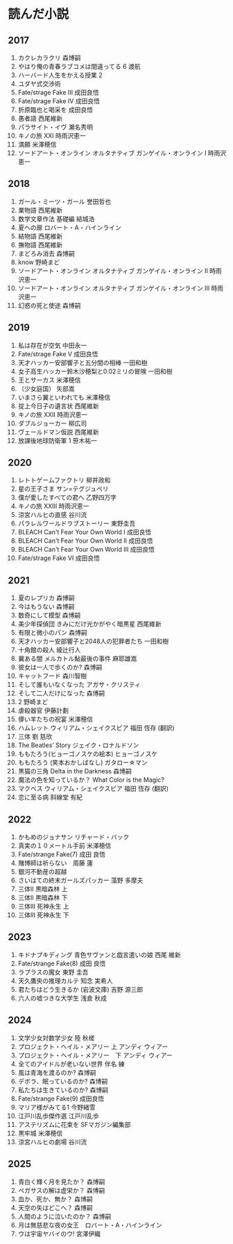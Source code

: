 # 読んだ小説
## 2017
1. カクレカラクリ 森博嗣
1. やはり俺の青春ラブコメは間違ってる 6 渡航
1. ハーバード人生をかえる授業 2
1. ユダヤ式交渉術
1. Fate/strage Fake Ⅲ 成田良悟
1. Fate/strage Fake Ⅳ 成田良悟
1. 折原臨也と喝采を 成田良悟
1. 愚者語 西尾維新
1. パラサイト・イヴ 瀬名秀明
1. キノの旅 ⅩⅩⅠ 時雨沢恵一
1. 満願 米澤穂信
1. ソードアート・オンライン オルタナティブ ガンゲイル・オンライン Ⅰ 時雨沢恵一
## 2018
1. ガール・ミーツ・ガール 誉田哲也
1. 業物語 西尾維新
1. 数学文章作法 基礎編 結城浩
1. 夏への扉 ロバート・A・ハインライン
1. 結物語 西尾維新
1. 撫物語 西尾維新
1. まどろみ消去 森博嗣
1. know 野崎まど
1. ソードアート・オンライン オルタナティブ ガンゲイル・オンライン Ⅱ 時雨沢恵一
1. ソードアート・オンライン オルタナティブ ガンゲイル・オンライン Ⅲ 時雨沢恵一
1. 幻惑の死と使途 森博嗣
## 2019
1. 私は存在が空気 中田永一
1. Fate/strage Fake Ⅴ 成田良悟
1. 天才ハッカー安部響子と五分間の相棒 一田和樹
1. 女子高生ハッカー鈴木沙穂梨と0.02ミリの冒険 一田和樹
1. 王とサーカス 米澤穂信
1. 〔少女庭国〕 矢部嵩
1. いまさら翼といわれても 米澤穂信
1. 掟上今日子の遺言状 西尾維新
1. キノの旅 ⅩⅩⅡ 時雨沢恵一
1. ダブルジョーカー 柳広司
1. ヴェールドマン仮説 西尾維新
1. 放課後地球防衛軍 1 笹木祐一
## 2020
1. レトトゲームファクトリ 柳井政和
1. 星の王子さま サン=テグジュペリ
1. 僕が愛したすべての君へ 乙野四万字
1. キノの旅 ⅩⅩⅢ 時雨沢恵一
1. 涼宮ハルヒの直感 谷川流
1. パラレルワールドラブストーリー 東野圭吾
1. BLEACH Can't Fear Your Own World Ⅰ 成田良悟
1. BLEACH Can't Fear Your Own World Ⅱ 成田良悟
1. BLEACH Can't Fear Your Own World Ⅲ 成田良悟
1. Fate/strage Fake Ⅵ 成田良悟
## 2021
1. 夏のレプリカ 森博嗣
1. 今はもうない 森博嗣
1. 数奇にして模型 森博嗣
1. 美少年探偵団 きみにだけ光かがやく暗黒星 西尾維新
1. 有限と微小のパン 森博嗣
1. 天才ハッカー安部響子と2048人の犯罪者たち 一田和樹
1. 十角館の殺人 綾辻行人
1. 翼ある闇 メルカトル鮎最後の事件 麻耶雄嵩
1. 彼女は一人で歩くのか? 森博嗣
1. キャットフード 森川智樹
1. そして誰もいなくなった アガサ・クリスティ
1. そして二人だけになった 森博嗣
1. 2 野崎まど
1. 虐殺器官 伊藤計劃
1. 儚い羊たちの祝宴 米澤穂信
1. ハムレット ウィリアム・シェイクスピア 福田 恆存 (翻訳) 
1. 三体 劉 慈欣
1. The Beatles’ Story ジェイク・ロナルドソン
1. ももたろう(ヒョーゴノスケの絵本) ヒョーゴノスケ
1. ももたろう (笑本おかしばなし) ガタロー☆マン
1. 黒猫の三角 Delta in the Darkness 森博嗣
1. 魔法の色を知っているか？ What Color is the Magic?
1. マクベス ウィリアム・シェイクスピア 福田 恆存 (翻訳)
1. 恋に至る病 斜線堂 有紀
## 2022
1. かもめのジョナサン リチャード・バック
1. 真実の１０メートル手前 米澤穂信
1. Fate/strange Fake(7) 成田 良悟
1. 賭博師は祈らない　周藤 蓮
1. 銀河不動産の超越
1. さいはての終末ガールズパッカー 藻野 多摩夫
2. 三体Ⅱ 黒暗森林 上
3. 三体Ⅱ 黒暗森林 下
4. 三体Ⅲ 死神永生 上
5. 三体Ⅲ 死神永生 下
## 2023
1. キドナプキディング 青色サヴァンと戯言遣いの娘 西尾 維新
2. Fate/strange Fake(8) 成田 良悟
3. ラプラスの魔女 東野 圭吾
4. 天久鷹央の推理カルテ 知念 実希人
5. 君たちはどう生きるか (岩波文庫) 吉野 源三郎
6. 六人の嘘つきな大学生 浅倉 秋成
## 2024
1. 文学少女対数学少女 陸 秋槎
2. プロジェクト・ヘイル・メアリー 上 アンディ ウィアー
3. プロジェクト・ヘイル・メアリー　下 アンディ ウィアー
4. 全てのアイドルが老いない世界 伴名 練
5. 風は青海を渡るのか? 森博嗣
6. デボラ、眠っているのか? 森博嗣
7. 私たちは生きているのか? 森博嗣
8. Fate/strange Fake(9) 成田良悟
9. マリア様がみてる1 今野緒雪
10. 江戸川乱歩傑作選 江戸川乱歩
11. アステリズムに花束を SFマガジン編集部
12. 黒牢城 米澤穂信
13. 涼宮ハルヒの劇場 谷川流
## 2025
1. 青白く輝く月を見たか？ 森博嗣
2. ペガサスの解は虚栄か？ 森博嗣
3. 血か、死か、無か？ 森博嗣
4. 天空の矢はどこへ？ 森博嗣
5. 人間のように泣いたのか？ 森博嗣
6. 月は無慈悲な夜の女王　ロバート・A・ハインライン
7. ウは宇宙ヤバイのウ! 宮澤伊織
